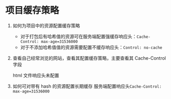 # 项目缓存策略

1. 如何为项目中的资源配置缓存策略

   - 对于打包后有哈希值的资源可在服务端配置强缓存响应头：`Cache-Control: max-age=31536000`
   - 对于不添加哈希值值的资源需要配置不缓存响应头：`Control: no-cache`

2. 查看自己经常浏览的网站，查看其配置缓存策略，主要查看其 Cache-Control 字段

   html 文件响应头未配置

3. 如何可对带有 hash 的资源配置长期缓存
   服务端配置响应头`Cache-Control: max-age=31536000`

